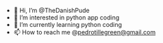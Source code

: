 - 👋 Hi, I’m @TheDanishPude
- 👀 I’m interested in python app coding
- 🌱 I’m currently learning python coding
- 📫 How to reach me @pedrotillegreen@gmail.com

<!---
TheDanishPude/TheDanishPude is a ✨ special ✨ repository because its `README.md` (this file) appears on your GitHub profile.
You can click the Preview link to take a look at your changes.
--->

